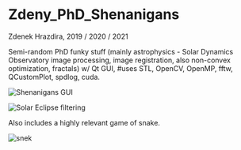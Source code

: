 # Zdeny_PhD_Shenanigans
Zdenek Hrazdira, 2019 / 2020 / 2021

Semi-random PhD funky stuff (mainly astrophysics - Solar Dynamics Observatory image processing, image registration, also non-convex optimization, fractals) w/ Qt GUI, #uses STL, OpenCV, OpenMP, fftw, QCustomPlot, spdlog, cuda.

![](https://raw.githubusercontent.com/zdenyhraz/Zdeny_PhD_Shenanigans/master/Zdeny_PhD_Shenanigans/Resources/gui.PNG "Shenanigans GUI")

![](https://raw.githubusercontent.com/zdenyhraz/Zdeny_PhD_Shenanigans/master/auxiliary/freqfilters/filter4.PNG "Solar Eclipse filtering")

Also includes a highly relevant game of snake.

![](https://raw.githubusercontent.com/zdenyhraz/Zdeny_PhD_Shenanigans/master/auxiliary/random/121624669_342253033669990_6839406602167434009_n.png "snek")

